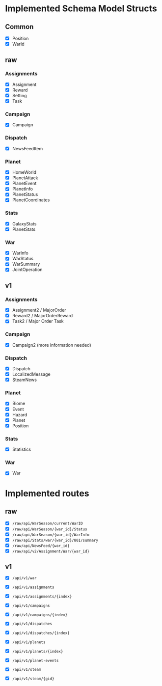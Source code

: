 # Implemented Schema Model Structs
## Common
- [x] Position
- [x] WarId

## raw
### Assignments
- [x] Assignment
- [x] Reward
- [x] Setting
- [x] Task

### Campaign
- [x] Campaign

### Dispatch
- [x] NewsFeedItem

### Planet
- [x] HomeWorld
- [x] PlanetAttack
- [x] PlanetEvent
- [x] PlanetInfo
- [x] PlanetStatus
- [x] PlanetCoordinates

### Stats
- [x] GalaxyStats
- [x] PlanetStats

### War
- [x] WarInfo
- [x] WarStatus
- [x] WarSummary
- [x] JointOperation

## v1
### Assignments
- [x] Assignment2 / MajorOrder
- [x] Reward2 / MajorOrderReward
- [x] Task2 / Major Order Task

### Campaign
- [x] Campaign2 (more information needed)

### Dispatch
- [x] Dispatch
- [x] LocalizedMessage
- [x] SteamNews

### Planet
- [x] Biome
- [x] Event
- [x] Hazard
- [x] Planet
- [x] Position

### Stats
- [x] Statistics

### War
- [x] War


# Implemented routes
## raw
- [x] `/raw/api/WarSeason/current/WarID`
- [x] `/raw/api/WarSeason/{war_id}/Status`
- [x] `/raw/api/WarSeason/{war_id}/WarInfo`
- [x] `/raw/api/Stats/war/{war_id}/801/summary`
- [x] `/raw/api/NewsFeed/{war_id}`
- [x] `/raw/api/v2/Assignment/War/{war_id}`

## v1
- [x] `/api/v1/war`
- [x] `/api/v1/assignments`
- [x] `/api/v1/assignments/{index}`
- [x] `/api/v1/campaigns`
- [x] `/api/v1/campaigns/{index}`
- [x] `/api/v1/dispatches`
- [x] `/api/v1/dispatches/{index}`
- [x] `/api/v1/planets`
- [x] `/api/v1/planets/{index}`
- [x] `/api/v1/planet-events`
- [x] `/api/v1/steam`
- [x] `/api/v1/steam/{gid}`


